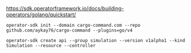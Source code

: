 https://sdk.operatorframework.io/docs/building-operators/golang/quickstart/

`operator-sdk init --domain cargo-command.com --repo github.com/aykay76/cargo-command --plugins=go/v4`

`operator-sdk create api --group simulation --version v1alpha1 --kind Simulation --resource --controller`
